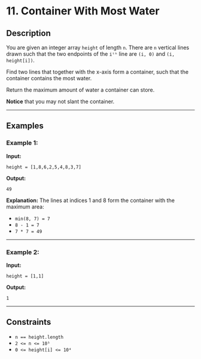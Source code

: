 # 11. Container With Most Water

## Description

You are given an integer array `height` of length `n`. There are `n` vertical lines drawn such that the two endpoints of the `iᵗʰ` line are `(i, 0)` and `(i, height[i])`.

Find two lines that together with the x-axis form a container, such that the container contains the most water.

Return the maximum amount of water a container can store.

**Notice** that you may not slant the container.

---

## Examples

### Example 1:

**Input:**
```
height = [1,8,6,2,5,4,8,3,7]
```

**Output:**
```
49
```

**Explanation:**
The lines at indices 1 and 8 form the container with the maximum area:
- `min(8, 7) = 7`
- `8 - 1 = 7`
- `7 * 7 = 49`

---

### Example 2:

**Input:**
```
height = [1,1]
```

**Output:**
```
1
```

---

## Constraints

- `n == height.length`
- `2 <= n <= 10⁵`
- `0 <= height[i] <= 10⁴`
